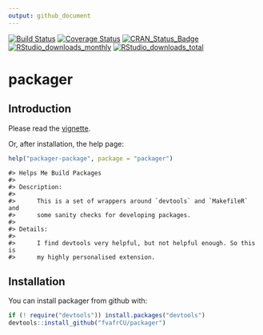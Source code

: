```yaml
---
output: github_document
---
```

[![Build Status](https://travis-ci.org/fvafrCU/packager.svg?branch=devel)](https://travis-ci.org/fvafrCU/packager)
[![Coverage Status](https://codecov.io/github/fvafrCU/packager/coverage.svg?branch=devel)](https://codecov.io/github/fvafrCU/packager?branch=devel)
[![CRAN_Status_Badge](https://www.r-pkg.org/badges/version/packager)](https://cran.r-project.org/package=packager)
[![RStudio_downloads_monthly](https://cranlogs.r-pkg.org/badges/packager)](https://cran.r-project.org/package=packager)
[![RStudio_downloads_total](https://cranlogs.r-pkg.org/badges/grand-total/packager)](https://cran.r-project.org/package=packager)

<!-- README.md is generated from README.Rmd. Please edit that file -->



# packager
## Introduction
Please read the
[vignette](https://htmlpreview.github.io/?https://github.com/fvafrCU/packager/blob/devel/inst/doc/An_Introduction_to_packager.html).

Or, after installation, the help page:

```r
help("packager-package", package = "packager")
```

```
#> Helps Me Build Packages
#> 
#> Description:
#> 
#>      This is a set of wrappers around `devtools` and `MakefileR` and
#>      some sanity checks for developing packages.
#> 
#> Details:
#> 
#>      I find devtools very helpful, but not helpful enough. So this is
#>      my highly personalised extension.
```

## Installation

You can install packager from github with:


```r
if (! require("devtools")) install.packages("devtools")
devtools::install_github("fvafrCU/packager")
```


